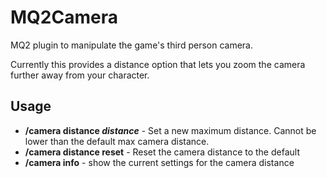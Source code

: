 MQ2Camera
=========

MQ2 plugin to manipulate the game's third person camera.

Currently this provides a distance option that lets you zoom the camera further away from your character.

Usage
-----

* **/camera distance _distance_** - Set a new maximum distance. Cannot be lower than the default max camera distance.
* **/camera distance reset** - Reset the camera distance to the default
* **/camera info** - show the current settings for the camera distance

